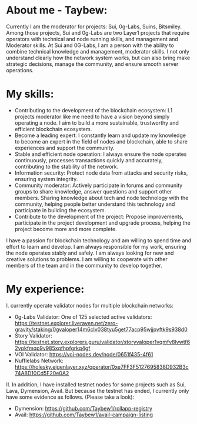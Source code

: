 # **About me - Taybew:**
Currently I am the moderator for projects: Sui, 0g-Labs, Suins, Bitsmiley. Among those projects, Sui and 0g-Labs are two Layer1 projects that require operators with technical and node running skills, and management and Moderator skills. At Sui and 0G-Labs, I am a person with the ability to combine technical knowledge and management, moderator skills. I not only understand clearly how the network system works, but can also bring make strategic decisions, manage the community, and ensure smooth server operations.

# **My skills**:
- Contributing to the development of the blockchain ecosystem: L1 projects moderator like me need to have a vision beyond simply operating a node. I aim to build a more sustainable, trustworthy and efficient blockchain ecosystem.
- Become a leading expert: I constantly learn and update my knowledge to become an expert in the field of nodes and blockchain, able to share experiences and support the community.
- Stable and efficient node operation: I always ensure the node operates continuously, processes transactions quickly and accurately, contributing to the stability of the network.
- Information security: Protect node data from attacks and security risks, ensuring system integrity.
- Community moderator: Actively participate in forums and community groups to share knowledge, answer questions and support other members. Sharing knowledge about tech and node technology with the community, helping people better understand this technology and participate in building the ecosystem.
- Contribute to the development of the project: Propose improvements, participate in the project development and upgrade process, helping the project become more and more complete.

I have a passion for blockchain technology and am willing to spend time and effort to learn and develop. I am always responsible for my work, ensuring the node operates stably and safely. I am always looking for new and creative solutions to problems. I am willing to cooperate with other members of the team and in the community to develop together.

# **My experience:**
I. currently operate validator nodes for multiple blockchain networks: 
- 0g-Labs Validator: One of 125 selected active validators: https://testnet.explorer.liveraven.net/zero-gravity/staking/0gvaloper14m6clv038tyu5get77acp95wjjpvftk9s938d0
- Story Validator: https://testnet.story.explorers.guru/validator/storyvaloper1vqmfv8lvwtf62vpkfmqp9v985xqfhpfgrkq4gf
- VOI Validator: https://voi-nodes.dev/node/0651f435-4f61
- Nufflelabs Network: https://holesky.eigenlayer.xyz/operator/0xe7FF3F5127695838D932B3c74A8D10Cd5F20e0A2

II. In addition, I have installed testnet nodes for some projects such as Sui, Lava, Dymension, Avail. But because the testnet has ended, I currently only have some evidence as follows. (Please take a look): 
- Dymension: https://github.com/Taybew1/rollapp-registry
- Avail: https://github.com/Taybew1/avail-campaign-listing
